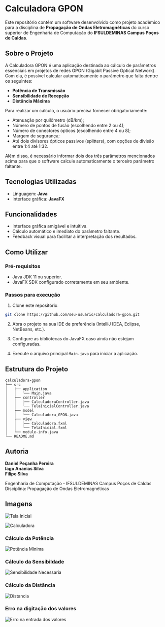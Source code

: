 # Calculadora GPON

Este repositório contém um software desenvolvido como projeto acadêmico para a disciplina de **Propagação de Ondas Eletromagnéticas** do curso superior de Engenharia de Computação do **IFSULDEMINAS Campus Poços de Caldas**.

## Sobre o Projeto

A Calculadora GPON é uma aplicação destinada ao cálculo de parâmetros essenciais em projetos de redes GPON (Gigabit Passive Optical Network). Com ela, é possível calcular automaticamente o parâmetro que falta dentre os seguintes:

* **Potência de Transmissão**
* **Sensibilidade de Recepção**
* **Distância Máxima**

Para realizar um cálculo, o usuário precisa fornecer obrigatoriamente:

* Atenuação por quilômetro (dB/km);
* Número de pontos de fusão (escolhendo entre 2 ou 4);
* Número de conectores ópticos (escolhendo entre 4 ou 8);
* Margem de segurança;
* Até dois divisores ópticos passivos (splitters), com opções de divisão entre 1:4 até 1:32.

Além disso, é necessário informar dois dos três parâmetros mencionados acima para que o software calcule automaticamente o terceiro parâmetro faltante.

## Tecnologias Utilizadas

* Linguagem: **Java**
* Interface gráfica: **JavaFX**

## Funcionalidades

* Interface gráfica amigável e intuitiva.
* Cálculo automático e imediato do parâmetro faltante.
* Feedback visual para facilitar a interpretação dos resultados.

## Como Utilizar

### Pré-requisitos

* Java JDK 11 ou superior.
* JavaFX SDK configurado corretamente em seu ambiente.

### Passos para execução

1. Clone este repositório:

```bash
git clone https://github.com/seu-usuario/calculadora-gpon.git
```

2. Abra o projeto na sua IDE de preferência (IntelliJ IDEA, Eclipse, NetBeans, etc.).

3. Configure as bibliotecas do JavaFX caso ainda não estejam configuradas.

4. Execute o arquivo principal `Main.java` para iniciar a aplicação.

## Estrutura do Projeto

```
calculadora-gpon
├── src
│   ├── application
│   │   └── Main.java
│   ├── controller
│   │   ├── CalculadoraController.java
│   │   └── TelaInicialController.java
│   ├── model
│   │   └── Calculadora_GPON.java
│   ├── view
│   │   ├── Calculadora.fxml
│   │   └── TelaInicial.fxml
│   └── module-info.java
└── README.md
```

## Autoria

**Daniel Peçanha Pereira**<br>
**Iago Ananias Silva**<br>
**Filipe Silva**

Engenharia de Computação - IFSULDEMINAS Campus Poços de Caldas
Disciplina: Propagação de Ondas Eletromagnéticas

## Imagens

![Tela Inicial](imgs/TelaIncial.png)

![Calculadora](imgs/Calculadora.png)

### Cálculo da Potência
![Potência Minima](imgs/PotenciaMinima.png)

### Cálculo da Sensibildade
![Sensibilidade Necessaria](imgs/SensibildadeNecessaria.png)

### Cálculo da Distância
![Distancia](imgs/Distancia.png)

### Erro na digitação dos valores
![Erro na entrada dos valores](imgs/Erro.png)
